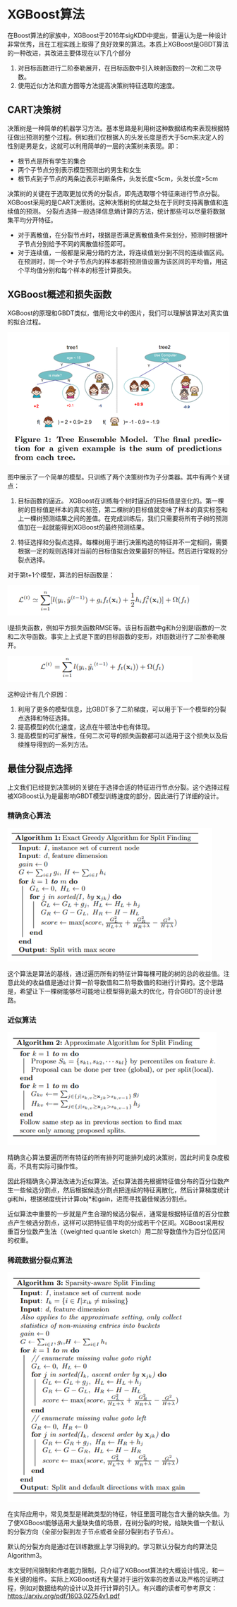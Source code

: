 # XGBoost算法

在Boost算法的家族中，XGBoost于2016年sigKDD中提出，普遍认为是一种设计非常优秀，且在工程实践上取得了良好效果的算法。本质上XGBoost是GBDT算法的一种改进，其改进主要体现在以下几个部分

1. 对目标函数进行二阶泰勒展开，在目标函数中引入映射函数的一次和二次导数。
2. 使用近似方法和直方图等方法提高决策树特征选取的速度。 

## CART决策树

决策树是一种简单的机器学习方法。基本思路是利用树这种数据结构来表现根据特征做出预测的整个过程。例如我们仅根据人的头发长度是否大于5cm来决定人的性别是男是女，这就可以利用简单的一层的决策树来表现。即：

- 根节点是所有学生的集合
- 两个子节点分别表示模型预测出的男生和女生
- 根节点到子节点的两条边表示判断条件，头发长度<5cm，头发长度>5cm

决策树的关键在于选取更加优秀的分裂点，即先选取哪个特征来进行节点分裂。XGBoost采用的是CART决策树。这种决策树的优越之处在于同时支持离散值和连续值的预测。
分裂点选择一般选择信息熵计算的方法，统计那些可以尽量将数据集平均分开特征。
- 对于离散值，在分裂节点时，根据是否满足离散值条件来划分，预测时根据叶子节点分别给予不同的离散值标签即可。
- 对于连续值，一般都是采用分箱的方法，将连续值划分到不同的连续值区间。在预测时，同一个叶子节点内的样本都将预测值设置为该区间的平均值，用这个平均值分别和每个样本的标签计算损失。

## XGBoost概述和损失函数

XGBoost的原理和GBDT类似，借用论文中的图片，我们可以理解该算法对真实值的拟合过程。

![XGBoost](./images/XGBoost.png)

图中展示了一个简单的模型。只训练了两个决策树作为子分类器。其中有两个关键点：

1. 目标函数的逼近。 XGBoost在训练每个树时逼近的目标值是变化的。第一棵树的目标值是样本的真实标签，第二棵树的目标值就变味了样本的真实标签和上一棵树预测结果之间的差值。在完成训练后，我们只需要将所有子树的预测值加在一起就能得到XGBoost的最终预测结果。

2. 特征选择和分裂点选择。每棵树用于进行决策构造的特征并不一定相同，需要根据一定的规则选择对当前的目标值拟合效果最好的特征。然后进行常规的分裂点选择。

对于第t+1个模型，算法的目标函数是：

![XGBoost_obj](./images/XGBoost_obj.png)

l是损失函数，例如平方损失函数RMSE等。该目标函数中g和h分别是l函数的一次和二次导函数。事实上上式是下面的目标函数的变形，对l函数进行了二阶泰勒展开。

![XGBoost_obj_origin](./images/XGBoost_obj_origin.png)

这种设计有几个原因：
1. 利用了更多的模型信息，比GBDT多了二阶梯度，可以用于下一个模型的分裂点选择和特征选择。
2. 提高模型的优化速度，这点在牛顿法中也有体现。
1. 提高模型的可扩展性，任何二次可导的损失函数都可以适用于这个损失以及后续推导得到的一系列方法。

## 最佳分裂点选择

上文我们已经提到决策树的关键在于选择合适的特征进行节点分裂。这个选择过程被XGBoost认为是最影响GBDT模型训练速度的部分，因此进行了详细的设计。

### 精确贪心算法
![XGBoost_algorithm1](./images/XGBoost_algorithm1.png)

这个算法是算法的基线，通过遍历所有的特征计算每棵可能的树的总的收益值。注意此处的收益值是通过计算一阶导数值和二阶导数值的和进行计算的。这个思路是，希望让下一棵树能够尽可能地让模型得到最大的优化，符合GBDT的设计思路。

### 近似算法
![XGBoost_algorithm2](./images/XGBoost_algorithm2.png)

精确贪心算法要遍历所有特征的所有排列可能排列成的决策树，因此时间复杂度极高，不具有实际可操作性。

因此将精确贪心算法改进为近似算法。近似算法首先根据特征值分布的百分位数产生一些候选分割点，然后根据候选分割点把连续的特征离散化，然后计算梯度统计gi和hi，根据梯度统计计算obj*和gain，进而寻找最佳候选分割点。

近似算法中重要的一步就是产生合理的候选分裂点，通常是根据特征值的百分位数点产生候选分割点，这样可以把特征值平均的分成若干个区间。XGBoost采用权重百分位数产生法（（weighted quantile sketch）用二阶导数值作为百分位区间的权重。

### 稀疏数据分裂点算法
![XGBoost_algorithm3](./images/XGBoost_algorithm3.png)

在实际应用中，常见类型是稀疏类型的特征，特征里面可能包含大量的缺失值。为了使XGBoost能够适用大量缺失值的场景，在树分裂的时候，给缺失值一个默认的分裂方向（全部分裂到左子节点或者全部分裂到右子节点）。

默认的分裂方向是通过在训练数据上学习得到的。学习默认分裂方向的算法见Algorithm3。


本文受时间限制和作者能力限制，只介绍了XGBoost算法的大概设计情况，和一些关键的组件。实际上XGBoost还有大量对于运行效率的改善以及严格的证明过程，例如对数据结构的设计以及并行计算的引入。有兴趣的读者可参考原文：https://arxiv.org/pdf/1603.02754v1.pdf





